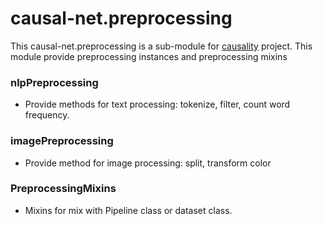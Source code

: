 # causal-net.preprocessing 

This causal-net.preprocessing is a sub-module for [causality](https://red-gold.github.io/causality-docs/) project.
This module provide preprocessing instances and preprocessing mixins

### nlpPreprocessing
- Provide methods for text processing: tokenize, filter, count word frequency.

### imagePreprocessing 
- Provide method for image processing: split, transform color

### PreprocessingMixins
- Mixins for mix with Pipeline class or dataset class.